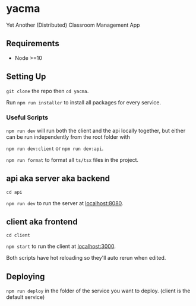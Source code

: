 # yacma
Yet Another (Distributed) Classroom Management App 

## Requirements
* Node >=10

## Setting Up

`git clone` the repo then `cd yacma`.

Run `npm run installer` to install all packages for every service.

### Useful Scripts

`npm run dev` will run both the client and the api locally together, but either can be run independently from the root folder with 

`npm run dev:client` or `npm run dev:api`.

`npm run format` to format all `ts/tsx` files in the project.

## api aka server aka backend
`cd api`

`npm run dev` to run the server at [localhost:8080](http://localhost:8080).

## client aka frontend
`cd client`

`npm start` to run the client at [localhost:3000](http://localhost:3000).

Both scripts have hot reloading so they'll auto rerun when edited.

## Deploying

`npm run deploy` in the folder of the service you want to deploy. (client is the default service)


